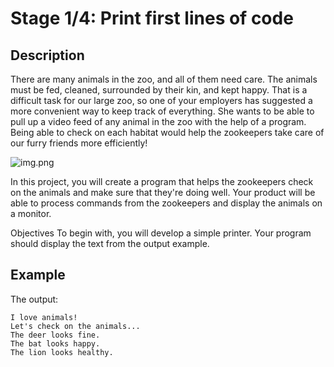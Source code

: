 # Stage 1/4: Print first lines of code

## Description
There are many animals in the zoo, and all of them need care. The animals must be fed, cleaned, surrounded by their kin, and kept happy. That is a difficult task for our large zoo, so one of your employers has suggested a more convenient way to keep track of everything. She wants to be able to pull up a video feed of any animal in the zoo with the help of a program. Being able to check on each habitat would help the zookeepers take care of our furry friends more efficiently!

![img.png](img.png)

In this project, you will create a program that helps the zookeepers check on the animals and make sure that they're doing well. Your product will be able to process commands from the zookeepers and display the animals on a monitor.

Objectives
To begin with, you will develop a simple printer. Your program should display the text from the output example.

## Example
The output:
```text
I love animals!
Let's check on the animals...
The deer looks fine.
The bat looks happy.
The lion looks healthy.
```
